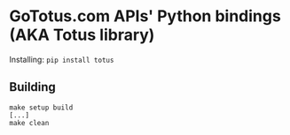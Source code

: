 # GoTotus.com APIs' Python bindings (AKA Totus library)

Installing: ```pip install totus```

## Building

```
make setup build 
[...]
make clean
```